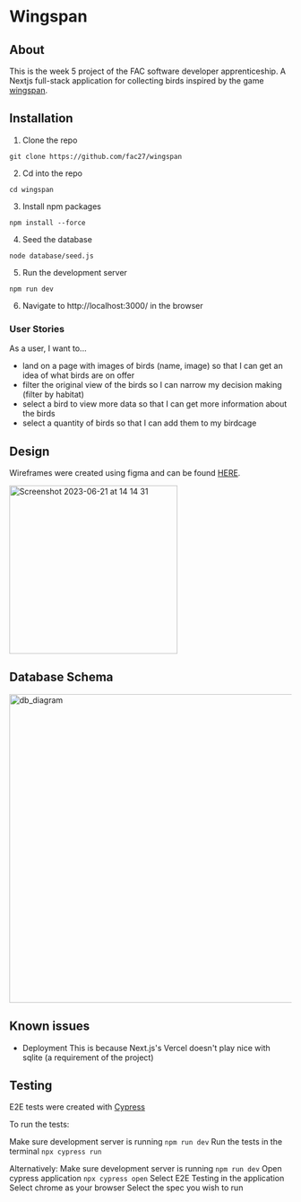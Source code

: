# Wingspan

## About

This is the week 5 project of the FAC software developer apprenticeship. A Nextjs full-stack application for collecting birds inspired by the game [wingspan](https://stonemaiergames.com/games/wingspan/).

## Installation

1. Clone the repo

`git clone https://github.com/fac27/wingspan`

2. Cd into the repo

`cd wingspan`

3. Install npm packages

`npm install --force`

4. Seed the database

`node database/seed.js`

5. Run the development server

`npm run dev`

6. Navigate to http://localhost:3000/ in the browser

### User Stories

As a user, I want to...

- land on a page with images of birds (name, image) so that I can get an idea of what birds are on offer
- filter the original view of the birds so I can narrow my decision making (filter by habitat)
- select a bird to view more data so that I can get more information about the birds
- select a quantity of birds so that I can add them to my birdcage

## Design

Wireframes were created using figma and can be found [HERE](https://www.figma.com/file/iiODlCs5mHMrSqUgyhGMW3/Homepage?type=design).

<img width="300" alt="Screenshot 2023-06-21 at 14 14 31" src="https://github.com/fac27/wingspan/assets/98838967/bef4fbae-ea10-4ef2-91d8-03ed2c0bf3cb">

## Database Schema

<img width="550" alt="db_diagram" src="https://github.com/fac27/wingspan/assets/23071495/19c9c84f-59a0-43a4-8e1a-50d00ba61410">

## Known issues

- Deployment
  This is because Next.js's Vercel doesn't play nice with sqlite (a requirement of the project)

## Testing

E2E tests were created with [Cypress](https://docs.cypress.io/guides/overview/why-cypress)

To run the tests:

Make sure development server is running
`npm run dev`
Run the tests in the terminal
`npx cypress run`

Alternatively:
Make sure development server is running
`npm run dev`
Open cypress application
`npx cypress open`
Select E2E Testing in the application
Select chrome as your browser
Select the spec you wish to run
